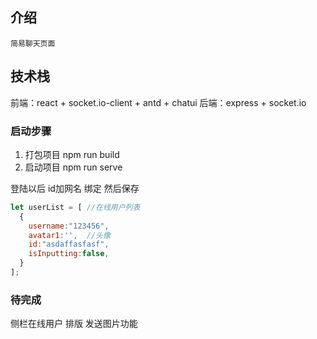 ## 介绍
`简易聊天页面`
## 技术栈
前端：react + socket.io-client + antd + chatui
后端：express + socket.io

### 启动步骤

1. 打包项目
    npm run build
2. 启动项目
    npm run serve



登陆以后 id加网名 绑定 然后保存

```js
let userList = [ //在线用户列表
  {
    username:"123456",
    avatar1:'',  //头像
    id:"asdaffasfasf",
    isInputting:false,
  }
]; 
```


### 待完成
侧栏在线用户 排版  发送图片功能